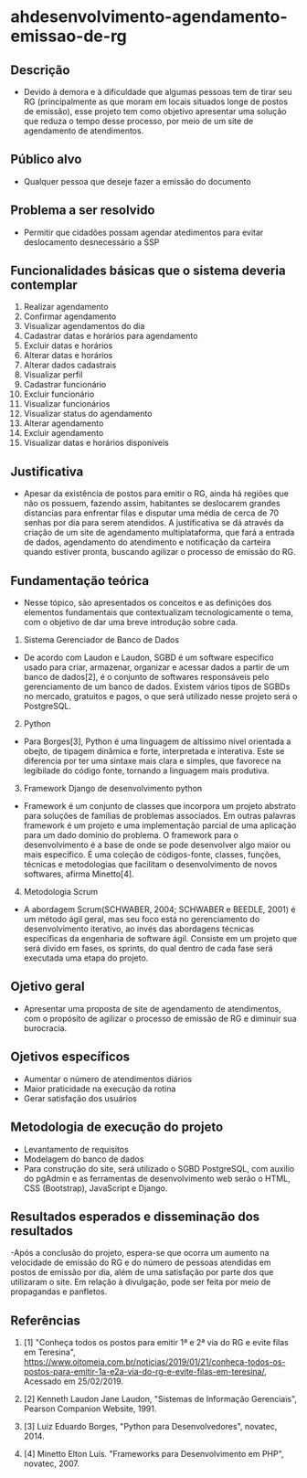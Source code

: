 # ahdesenvolvimento-agendamento-emissao-de-rg

## Descrição
-  Devido à demora e à dificuldade que algumas pessoas tem de tirar seu RG (principalmente as que moram em locais situados longe de postos de emissão), esse projeto tem como objetivo 
apresentar uma solução que reduza o tempo desse processo, por meio de um site de agendamento de atendimentos.

## Público alvo
- Qualquer pessoa que deseje fazer a emissão do documento

## Problema a ser resolvido
- Permitir que cidadões possam agendar atedimentos para evitar deslocamento desnecessário a SSP

## Funcionalidades básicas que o sistema deveria contemplar
1. Realizar agendamento
2. Confirmar agendamento
3. Visualizar agendamentos do dia
4. Cadastrar datas e horários para agendamento
5. Excluir datas e horários
6. Alterar datas e horários
7. Alterar dados cadastrais
8. Visualizar perfil
9. Cadastrar funcionário
10. Excluir funcionário
11. Visualizar funcionários
12. Visualizar status do agendamento
13. Alterar agendamento
14. Excluir agendamento
15. Visualizar datas e horários disponíveis

## Justificativa
- Apesar da existência de postos para emitir o RG, ainda há regiões que não os possuem, fazendo assim, habitantes se deslocarem grandes distancias para enfrentar filas e disputar uma média de cerca de 70 senhas por dia para serem atendidos. A justificativa se dá através da criação de um site de agendamento multiplataforma, que fará a entrada de dados, agendamento do atendimento e notificação da carteira quando estiver pronta, buscando agilizar o processo de emissão do RG.

## Fundamentação teórica
- Nesse tópico, são apresentados os conceitos e as definições dos elementos fundamentais que contextualizam tecnologicamente o tema, com o objetivo de dar uma breve introdução sobre cada.
1.	Sistema Gerenciador de Banco de Dados
- De acordo com Laudon e Laudon, SGBD é um software especifico usado para criar, armazenar, organizar e acessar dados a partir de um banco de dados[2], é o conjunto de softwares responsáveis pelo gerenciamento de um banco de dados. Existem vários tipos de SGBDs no mercado, gratuitos e pagos, o que será utilizado nesse projeto será o PostgreSQL.
2.	Python
- Para Borges[3], Python é uma linguagem de altíssimo nível orientada a obejto, de tipagem dinâmica e forte, interpretada e interativa. Este se diferencia por ter uma sintaxe mais clara e simples, que favorece na legibilade do código fonte, tornando a linguagem mais produtiva.
3.	Framework Django de desenvolvimento python
- Framework é um conjunto de classes que incorpora um projeto abstrato para soluções de famílias de problemas associados. Em outras palavras framework é um projeto e uma implementação parcial de uma aplicação para um dado domínio do problema. O framework para o desenvolvimento é a base de onde se pode desenvolver algo maior ou mais específico. É uma coleção de códigos-fonte, classes, funções, técnicas e metodologias que facilitam o desenvolvimento de novos softwares, afirma Minetto[4].
4.	Metodologia Scrum
- A abordagem Scrum(SCHWABER, 2004; SCHWABER e BEEDLE, 2001) é um método ágil geral, mas seu foco está no gerenciamento do desenvolvimento iterativo, ao invés das abordagens técnicas específicas da engenharia de software ágil. Consiste em um projeto que será divido em fases, os sprints, do qual dentro de cada fase será executada uma etapa do projeto.

## Ojetivo geral
- Apresentar uma proposta de site de agendamento de atendimentos, com o propósito de agilizar o processo de emissão de RG e diminuir sua burocracia.

## Ojetivos específicos
- Aumentar o número de atendimentos diários
- Maior praticidade na execução da rotina
- Gerar satisfação dos usuários

## Metodologia de execução do projeto
- Levantamento de requisitos
- Modelagem do banco de dados
- Para construção do site, será utilizado o SGBD PostgreSQL, com auxilio do pgAdmin e as ferramentas de desenvolvimento web serão o HTML, CSS (Bootstrap), JavaScript e Django.

## Resultados esperados e disseminação dos resultados
-Após a conclusão do projeto, espera-se que ocorra um aumento na velocidade de emissão do RG e do número de pessoas atendidas em postos de emissão por dia, além de uma satisfação por parte dos que utilizaram o site. Em relação à divulgação, pode ser feita por meio de propagandas e panfletos.

## Referências
1. [1]	"Conheça todos os postos para emitir 1ª e 2ª via do RG e evite filas em Teresina",
https://www.oitomeia.com.br/noticias/2019/01/21/conheca-todos-os-postos-para-emitir-1a-e2a-via-do-rg-e-evite-filas-em-teresina/, Acessado em 25/02/2019.

2. [2]	Kenneth Laudon Jane Laudon, "Sistemas de Informação Gerenciais", Pearson Companion Website, 1991.

3. [3]	Luiz Eduardo Borges, "Python para Desenvolvedores", novatec, 2014.

4. [4]	Minetto Elton Luís. "Frameworks para Desenvolvimento em PHP", novatec, 2007.

